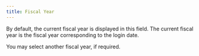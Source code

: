 ```yaml
---
title: Fiscal Year
---
```



By default, the current fiscal year is displayed in this field. The  current fiscal year is the fiscal year corresponding to the login date.


You may select another fiscal year, if required.
